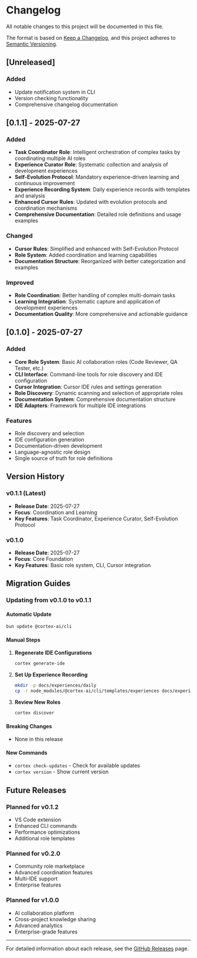 # Changelog

All notable changes to this project will be documented in this file.

The format is based on [Keep a Changelog](https://keepachangelog.com/en/1.0.0/),
and this project adheres to [Semantic Versioning](https://semver.org/spec/v2.0.0.html).

## [Unreleased]

### Added

- Update notification system in CLI
- Version checking functionality
- Comprehensive changelog documentation

## [0.1.1] - 2025-07-27

### Added

- **Task Coordinator Role**: Intelligent orchestration of complex tasks by coordinating multiple AI roles
- **Experience Curator Role**: Systematic collection and analysis of development experiences
- **Self-Evolution Protocol**: Mandatory experience-driven learning and continuous improvement
- **Experience Recording System**: Daily experience records with templates and analysis
- **Enhanced Cursor Rules**: Updated with evolution protocols and coordination mechanisms
- **Comprehensive Documentation**: Detailed role definitions and usage examples

### Changed

- **Cursor Rules**: Simplified and enhanced with Self-Evolution Protocol
- **Role System**: Added coordination and learning capabilities
- **Documentation Structure**: Reorganized with better categorization and examples

### Improved

- **Role Coordination**: Better handling of complex multi-domain tasks
- **Learning Integration**: Systematic capture and application of development experiences
- **Documentation Quality**: More comprehensive and actionable guidance

## [0.1.0] - 2025-07-27

### Added

- **Core Role System**: Basic AI collaboration roles (Code Reviewer, QA Tester, etc.)
- **CLI Interface**: Command-line tools for role discovery and IDE configuration
- **Cursor Integration**: Cursor IDE rules and settings generation
- **Role Discovery**: Dynamic scanning and selection of appropriate roles
- **Documentation System**: Comprehensive documentation structure
- **IDE Adapters**: Framework for multiple IDE integrations

### Features

- Role discovery and selection
- IDE configuration generation
- Documentation-driven development
- Language-agnostic role design
- Single source of truth for role definitions

## Version History

### v0.1.1 (Latest)

- **Release Date**: 2025-07-27
- **Focus**: Coordination and Learning
- **Key Features**: Task Coordinator, Experience Curator, Self-Evolution Protocol

### v0.1.0

- **Release Date**: 2025-07-27
- **Focus**: Core Foundation
- **Key Features**: Basic role system, CLI, Cursor integration

## Migration Guides

### Updating from v0.1.0 to v0.1.1

#### Automatic Update

```bash
bun update @cortex-ai/cli
```

#### Manual Steps

1. **Regenerate IDE Configurations**

   ```bash
   cortex generate-ide
   ```

2. **Set Up Experience Recording**

   ```bash
   mkdir -p docs/experiences/daily
   cp -r node_modules/@cortex-ai/cli/templates/experiences docs/experiences/daily/
   ```

3. **Review New Roles**

   ```bash
   cortex discover
   ```

#### Breaking Changes

- None in this release

#### New Commands

- `cortex check-updates` - Check for available updates
- `cortex version` - Show current version

## Future Releases

### Planned for v0.1.2

- VS Code extension
- Enhanced CLI commands
- Performance optimizations
- Additional role templates

### Planned for v0.2.0

- Community role marketplace
- Advanced coordination features
- Multi-IDE support
- Enterprise features

### Planned for v1.0.0

- AI collaboration platform
- Cross-project knowledge sharing
- Advanced analytics
- Enterprise-grade features

---

For detailed information about each release, see the [GitHub Releases](https://github.com/RikaiDev/cortex/releases) page.
